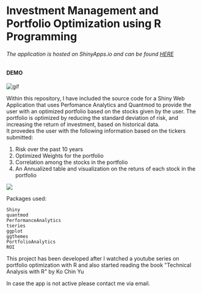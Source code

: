 # Investment Management and Portfolio Optimization using R Programming

###### The application is hosted on ShinyApps.io and can be found [HERE](https://gv9wj.shinyapps.io/Risk-Management-and-Portfolio-Optimization/)

#### DEMO

![gif](assets/PORT-OPT-VIDEO-DEMO.gif)


Within this repository, I have included the source code for a Shiny Web Application that uses Perfomance Analytics and Quantmod to provide the user with an optimized portfolio based on the stocks given by the user.  The portfolio is optimized by reducing the standard deviation of risk, and increasing the return of investment, based on historical data.  
It provedes the user with the following information based on the tickers submitted: 

1. Risk over the past 10 years
2. Optimized Weights for the portfolio
3. Correlation among the stocks in the portfolio
4. An Annualized table and visualization on the retuns of each stock in the portfolio



![](https://melmagazine.com/wp-content/uploads/2019/07/Stonks_Meme.jpg)

Packages used:
```
Shiny
quantmod
PerformanceAnalytics
tseries
ggplot
ggthemes
PortfolioAnalytics
ROI
```

This project has been developed after I watched a youtube series on portfolio optimization with R and also started reading the book "Technical Analysis with R" by Ko Chin Yu

In case the app is not active please contact me via email. 
